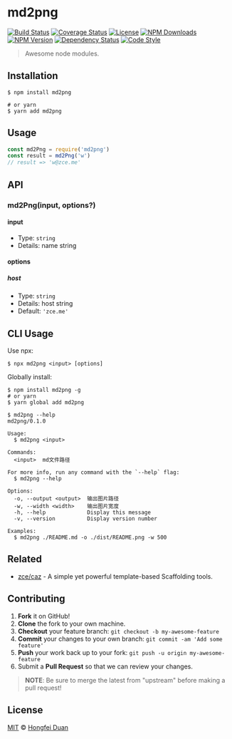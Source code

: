 # md2png

[![Build Status][actions-img]][actions-url]
[![Coverage Status][codecov-img]][codecov-url]
[![License][license-img]][license-url]
[![NPM Downloads][downloads-img]][downloads-url]
[![NPM Version][version-img]][version-url]
[![Dependency Status][dependency-img]][dependency-url]
[![Code Style][style-img]][style-url]

> Awesome node modules.

## Installation

```shell
$ npm install md2png

# or yarn
$ yarn add md2png
```

## Usage

<!-- TODO: Introduction of Usage -->

```javascript
const md2Png = require('md2png')
const result = md2Png('w')
// result => 'w@zce.me'
```

## API

<!-- TODO: Introduction of API -->

### md2Png(input, options?)

#### input

- Type: `string`
- Details: name string

#### options

##### host

- Type: `string`
- Details: host string
- Default: `'zce.me'`

## CLI Usage

<!-- TODO: Introduction of CLI -->

Use npx:

```shell
$ npx md2png <input> [options]
```

Globally install:

```shell
$ npm install md2png -g
# or yarn
$ yarn global add md2png
```

```shell
$ md2png --help
md2png/0.1.0

Usage:
  $ md2png <input>

Commands:
  <input>  md文件路径

For more info, run any command with the `--help` flag:
  $ md2png --help

Options:
  -o, --output <output>  输出图片路径
  -w, --width <width>    输出图片宽度
  -h, --help             Display this message
  -v, --version          Display version number

Examples:
  $ md2png ./README.md -o ./dist/README.png -w 500
```

## Related

- [zce/caz](https://github.com/zce/caz) - A simple yet powerful template-based Scaffolding tools.

## Contributing

1. **Fork** it on GitHub!
2. **Clone** the fork to your own machine.
3. **Checkout** your feature branch: `git checkout -b my-awesome-feature`
4. **Commit** your changes to your own branch: `git commit -am 'Add some feature'`
5. **Push** your work back up to your fork: `git push -u origin my-awesome-feature`
6. Submit a **Pull Request** so that we can review your changes.

> **NOTE**: Be sure to merge the latest from "upstream" before making a pull request!

## License

[MIT](LICENSE) &copy; [Hongfei Duan](https://github.com/duanStar)



[actions-img]: https://img.shields.io/github/workflow/status/duanStar/md2png/CI
[actions-url]: https://github.com/duanStar/md2png/actions
[codecov-img]: https://img.shields.io/codecov/c/github/duanStar/md2png
[codecov-url]: https://codecov.io/gh/duanStar/md2png
[license-img]: https://img.shields.io/github/license/duanStar/md2png
[license-url]: https://github.com/duanStar/md2png/blob/master/LICENSE
[downloads-img]: https://img.shields.io/npm/dm/md2png
[downloads-url]: https://npm.im/md2png
[version-img]: https://img.shields.io/npm/v/md2png
[version-url]: https://npm.im/md2png
[dependency-img]: https://img.shields.io/librariesio/github/duanStar/md2png
[dependency-url]: https://github.com/duanStar/md2png
[style-img]: https://img.shields.io/badge/code_style-standard-brightgreen
[style-url]: https://standardjs.com

